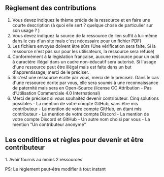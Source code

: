<h2> Règlement des contributions </h2> 
  
  1. Vous devez indiquez le thème précis de la ressource et en faire une courte description (à quoi elle sert ? quelque chose de particulier sur son usage ? )
  2. Vous devez indiquez la source de la ressource (le lien suffit à lui-même dans le cas d'un site mais c'est nécessaire pour un fichier PDF) 
  3. Les fichiers envoyés doivent être sûrs (Une vérification sera faite. Si la ressource n'est pas sur pour les utilisateurs, la ressource sera refusé)
  4. Conformément à la législation française, aucune ressource pour un outil à caractére illégal dans un cadre non-éducatif sera autorisé. 
  Si l'usage d'une ressource peut être illégal mais est faite dans un but d'apprentissage, merci de le préciser.
  5. Si c'est une ressource écrite par vous, merci de le précisez. 
  Dans le cas d'une ressource écrite par vous, elle sera soumis à une reconnaissance de paternité mais sera en Open-Source (license CC Attribution - Pas d’Utilisation Commerciale 4.0 International) 
  6. Merci de précisez si vous souhaitez devenir contributeur. Cinq solutions possibles 
    - La mention de votre compte GitHub, sans être mis contributeur
    - La mention de votre compte GitHub, en étant mis contributeur
    - La mention de votre compte Discord
    - La mention de votre compte Discord et GitHub
    - Un autre nom choisi par vous 
    - La mention "Un contributeur anonyme"
  
  <h2> Les conditions et règles pour devenir et être contributeur </h2>
  1. Avoir fournis au moins 2 ressources

PS: Le règlement peut-être modifier à tout instant
